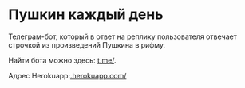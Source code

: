 # Пушкин каждый день

Телеграм-бот, который в ответ на реплику пользователя 
отвечает строчкой из произведений Пушкина в рифму.

Найти бота можно здесь: [t.me/<botName>](http://t.me/<botName>).

Адрес Herokuapp:[<herokuAppName>.herokuapp.com/](https://<herokuAppName>.herokuapp.com/)